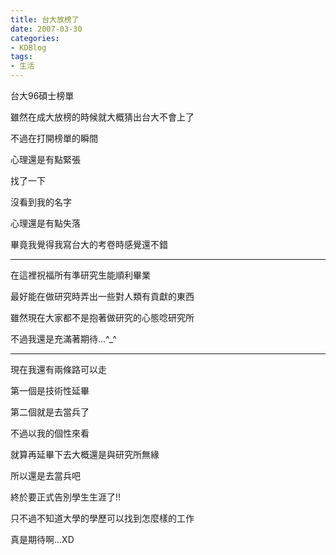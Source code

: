 ```yaml
---
title: 台大放榜了
date: 2007-03-30
categories:
- KDBlog
tags:
- 生活
---
```

台大96碩士榜單



雖然在成大放榜的時候就大概猜出台大不會上了

不過在打開榜單的瞬間

心理還是有點緊張

找了一下

沒看到我的名字

心理還是有點失落

畢竟我覺得我寫台大的考卷時感覺還不錯

---

在這裡祝福所有準研究生能順利畢業

最好能在做研究時弄出一些對人類有貢獻的東西

雖然現在大家都不是抱著做研究的心態唸研究所

不過我還是充滿著期待...^_^

---

現在我還有兩條路可以走

第一個是技術性延畢

第二個就是去當兵了

不過以我的個性來看

就算再延畢下去大概還是與研究所無緣

所以還是去當兵吧

終於要正式告別學生生涯了!!

只不過不知道大學的學歷可以找到怎麼樣的工作

真是期待啊...XD

